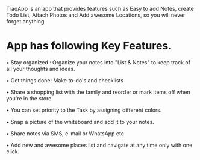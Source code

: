TraqApp is an app that provides features such as Easy to add Notes, create Todo List, Attach Photos and Add awesome Locations, so you will never forget anything.

# App has following Key Features.

• Stay organized : Organize your notes into "List & Notes" to keep track of all your thoughts and ideas.

• Get things done: Make to-do's and checklists

• Share a shopping list with the family and reorder or mark items off when you're in the store. 

• You can set priority to the Task by assigning different colors.

• Snap a picture of the whiteboard and add it to your notes. 

• Share notes via SMS, e-mail or WhatsApp etc

• Add new and awesome places list and navigate at any time only with one click.
